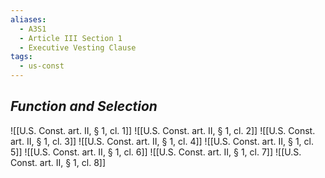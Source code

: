 ```yaml
---
aliases:
  - A3S1
  - Article III Section 1
  - Executive Vesting Clause
tags:
  - us-const
---
```

## *Function and Selection*

![[U.S. Const. art. II, § 1, cl. 1]]
![[U.S. Const. art. II, § 1, cl. 2]]
![[U.S. Const. art. II, § 1, cl. 3]]
![[U.S. Const. art. II, § 1, cl. 4]]
![[U.S. Const. art. II, § 1, cl. 5]]
![[U.S. Const. art. II, § 1, cl. 6]]
![[U.S. Const. art. II, § 1, cl. 7]]
![[U.S. Const. art. II, § 1, cl. 8]]
